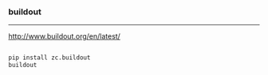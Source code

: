 ### buildout
---
http://www.buildout.org/en/latest/

```
```

```sh
pip install zc.buildout
buildout
```

```
```


